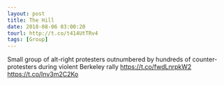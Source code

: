```yaml
---
layout: post
title: The Hill
date: 2018-08-06 03:00:20
tourl: http://t.co/t414UtTRv4
tags: [Group]
---
```

Small group of alt-right protesters outnumbered by hundreds of counter-protesters during violent Berkeley rally https://t.co/fwdLnrpkW2 https://t.co/Inv3m2C2Ko